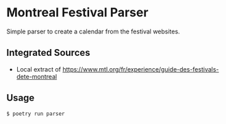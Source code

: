 # Montreal Festival Parser

Simple parser to create a calendar from the festival websites.

## Integrated Sources

- Local extract of https://www.mtl.org/fr/experience/guide-des-festivals-dete-montreal

## Usage

```bash
$ poetry run parser
```
